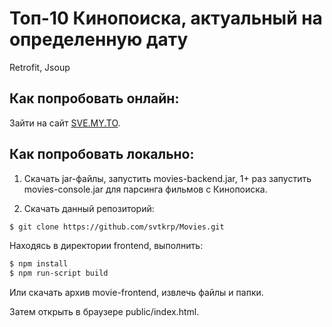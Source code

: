 # Топ-10 Кинопоиска, актуальный на определенную дату
Retrofit, Jsoup

## Как попробовать онлайн:
Зайти на сайт [SVE.MY.TO](https://sve.my.to/movies).

## Как попробовать локально:
1) Скачать jar-файлы, запустить movies-backend.jar, 1+ раз запустить movies-console.jar для парсинга фильмов с Кинопоиска.

2) Скачать данный репозиторий:
```sh
$ git clone https://github.com/svtkrp/Movies.git
```
Находясь в директории frontend, выполнить:
```sh
$ npm install
$ npm run-script build
```
Или скачать архив movie-frontend, извлечь файлы и папки.

Затем открыть в браузере public/index.html.
